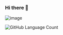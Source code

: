 ### Hi there 👋

<!--
**samssousa/samssousa** is a ✨ _special_ ✨ repository because its `README.md` (this file) appears on your GitHub profile.

Here are some ideas to get you started:

- 🔭 I’m currently working on ...
- 🌱 I’m currently learning ...
- 👯 I’m looking to collaborate on ...
- 🤔 I’m looking for help with ...
- 💬 Ask me about ...
- 📫 How to reach me: ...
- 😄 Pronouns: ...
- ⚡ Fun fact: ...
-->

![image]({https://img.shields.io/badge/Microsoft_Outlook-0078D4?style=for-the-badge&logo=microsoft-outlook&logoColor=white})

<img alt="GitHub Language Count" src="https://img.shields.io/github/languages/count/samssousa/samssousa" />
